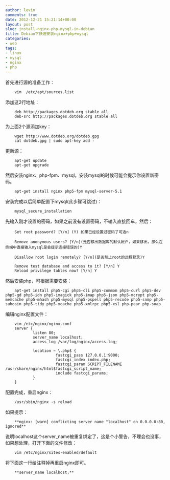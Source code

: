```yaml
---
author: levin
comments: true
date: 2012-12-21 15:21:14+00:00
layout: post
slug: install-nginx-php-mysql-in-debian
title: Debian下快速安装nginx+php+mysql
categories:
- web
tags:
- linux
- mysql
- nginx
- php
---
```


首先进行源的准备工作：

        vim  /etc/apt/sources.list

添加这2行地址：

        deb http://packages.dotdeb.org stable all
        deb-src http://packages.dotdeb.org stable all

<!-- more -->
为上面2个源添加key：

        wget http://www.dotdeb.org/dotdeb.gpg
        cat dotdeb.gpg | sudo apt-key add -

更新源：

        apt-get update
        apt-get upgrade

然后安装nginx、php-fpm、mysql，安装mysql的时候可能会提示你设置新密码。

        apt-get install nginx php5-fpm mysql-server-5.1

安装完成以后简单配置下mysql(此步骤可跳过)：

        mysql_secure_installation

先输入刚才设置的密码，如果之前没有设置密码，不输入直接回车，然后：
        
        Set root password? [Y/n] (Y) 如果已经设置过密码了可选n

        Remove anonymous users? [Y/n](是否移出数据库的默认帐户，如果移出，那么在终端中直接输入mysql是会提示连接错误的)Y

        Disallow root login remotely? [Y/n](是否禁止root的远程登录)Y

        Remove test database and access to it? [Y/n] Y
        Reload privilege tables now? [Y/n] Y

然后安装php，可根据需要安装：

        apt-get install php5-cgi php5-cli php5-common php5-curl php5-dev php5-gd php5-idn php5-imagick php5-imap php5-json php5-mcrypt php5-memcache php5-mhash php5-mysql php5-pspell php5-recode php5-snmp php5-suhosin php5-tidy php5-xcache php5-xmlrpc php5-xsl php-pear php-soap

编辑nginx配置文件：

        vim /etc/nginx/nginx.conf
        server {
                listen 80;
                server_name localhost;
                access_log /var/log/nginx/access.log;

                location ~ \.php$ {
                          fastcgi_pass 127.0.0.1:9000;
                          fastcgi_index index.php;
                          fastcgi_param SCRIPT_FILENAME /usr/share/nginx/html$fastcgi_script_name;
                          include fastcgi_params;
                }
        }

配置完成，重启nginx：

        /usr/sbin/nginx -s reload

如果提示：

        **nginx: [warn] conflicting server name "localhost" on 0.0.0.0:80, ignored**

说明localhost这个server\_name被重复绑定了，这是个小警告，不理会也没事，如果想处理，打开下面的文件修改：

        vim /etc/nginx/sites-enabled/default

将下面这一行给注释掉再重启nginx即可。

        **server_name localhost;**






